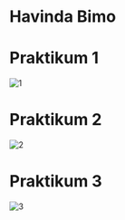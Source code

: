 # Havinda Bimo
# Praktikum 1

![1](https://user-images.githubusercontent.com/41879991/50866631-523de900-13dd-11e9-9c93-f528048ffb7a.PNG)

# Praktikum 2

![2](https://user-images.githubusercontent.com/41879991/50866664-6681e600-13dd-11e9-81bf-11fdce31d89b.PNG)

# Praktikum 3

![3](https://user-images.githubusercontent.com/41879991/50866674-7994b600-13dd-11e9-9ac8-a145c4b05677.PNG)
